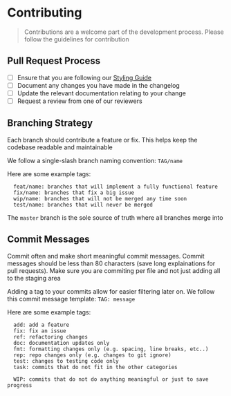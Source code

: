 # Contributing

> Contributions are a welcome part of the development process. Please follow the guidelines for contribution

## Pull Request Process

- [ ] Ensure that you are following our [Styling Guide](STYLING.md)
- [ ] Document any changes you have made in the changelog
- [ ] Update the relevant documentation relating to your change
- [ ] Request a review from one of our reviewers

## Branching Strategy

Each branch should contribute a feature or fix. This helps keep the codebase readable and maintainable

We follow a single-slash branch naming convention: `TAG/name`

Here are some example tags:

```
  feat/name: branches that will implement a fully functional feature
  fix/name: branches that fix a big issue
  wip/name: branches that will not be merged any time soon
  test/name: branches that will never be merged
```

The `master` branch is the sole source of truth where all branches merge into

## Commit Messages

Commit often and make short meaningful commit messages. Commit messages should be less than 80 characters (save long explainations for pull requests). Make sure you are commiting per file and not just adding all to the staging area

Adding a tag to your commits allow for easier filtering later on. We follow this commit message template: `TAG: message`

Here are some example tags:

```
  add: add a feature
  fix: fix an issue
  ref: refactoring changes
  doc: documentation updates only
  fmt: formatting changes only (e.g. spacing, line breaks, etc..)
  rep: repo changes only (e.g. changes to git ignore)
  test: changes to testing code only
  task: commits that do not fit in the other categories

  WIP: commits that do not do anything meaningful or just to save progress
```
